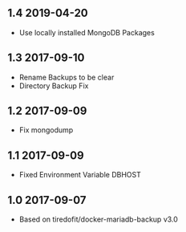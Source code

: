 ## 1.4 2019-04-20 <dave at tiredofit dot ca>

* Use locally installed MongoDB Packages

## 1.3 2017-09-10 <dave at tiredofit dot ca>

* Rename Backups to be clear
* Directory Backup Fix

## 1.2 2017-09-09 <dave at tiredofit dot ca>

* Fix mongodump

## 1.1 2017-09-09 <dave at tiredofit dot ca>

* Fixed Environment Variable DBHOST

## 1.0 2017-09-07 <dave at tiredofit dot ca>
* Based on tiredofit/docker-mariadb-backup v3.0
